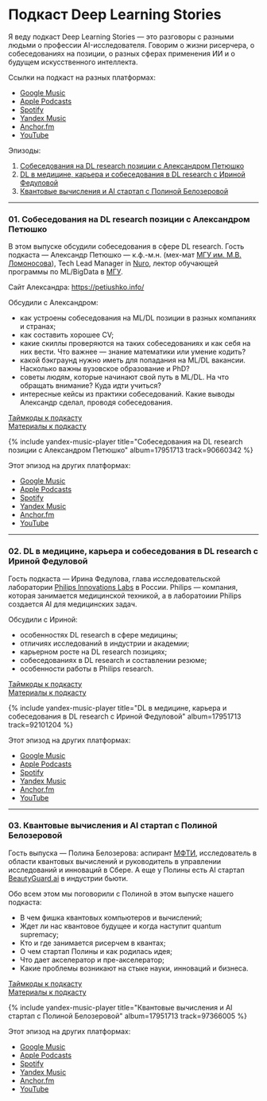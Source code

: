 # Подкаст Deep Learning Stories

Я веду подкаст Deep Learning Stories — это разговоры с разными людьми о профессии AI-исследователя. Говорим о жизни рисерчера, о собеседованиях на позиции, о разных сферах применения ИИ и о будущем искусственного интеллекта. 

Ссылки на подкаст на разных платформах:
- [Google Music](https://podcasts.google.com/feed/aHR0cHM6Ly9hbmNob3IuZm0vcy82YTM5MzlhMC9wb2RjYXN0L3Jzcw?sa=X&ved=0CAMQ4aUDahcKEwiYhsHohtf0AhUAAAAAHQAAAAAQAQ)
- [Apple Podcasts](https://podcasts.apple.com/ru/podcast/deep-learning-stories/id1585678829)
- [Spotify](https://open.spotify.com/show/0Hg1gx1umoMfDccFRHfS1Q?si=djEsvDOTTYilGxMG1VZyMQ&utm_source=copy-link)
- [Yandex Music](https://music.yandex.ru/album/17951713)
- [Anchor.fm](https://anchor.fm/dlstories)
- [YouTube](https://www.youtube.com/playlist?list=PL0Ks75aof3Th1_o6VWYzIIaEl2L_g0kg5)

Эпизоды:
1. [Собеседования на DL research позиции с Александром Петюшко](#01)
2. [DL в медицине, карьера и собеседования в DL research с Ириной Федуловой](#02)
3. [Квантовые вычисления и AI стартап с Полиной Белозеровой](#03)

-----------

<a name="01"/>

### 01. Собеседования на DL research позиции с Александром Петюшко

В этом выпуске обсудили собеседования в сфере DL research. Гость подкаста — Александр Петюшко — к.ф.-м.н. (мех-мат [МГУ им. М.В. Ломоносова](https://www.msu.ru/en/)), Tech Lead Manager in [Nuro](https://www.nuro.ai), лектор обучающей программы по ML/BigData в [МГУ](https://www.msu.ru/en/).

Сайт Александра: <https://petiushko.info/>

Обсудили с Александром:
- как устроены собеседования на ML/DL позиции в разных компаниях и странах;
- как составить хорошее CV;
- какие скиллы проверяются на таких собеседованиях и как себя на них вести. Что важнее — знание математики или умение кодить?
- какой бэкграунд нужно иметь для попадания на ML/DL вакансии. Насколько важны вузовское образование и PhD?
- советы людям, которые начинают свой путь в ML/DL. На что обращать внимание? Куда идти учиться?
- интересные кейсы из практики собеседований. Какие выводы Александр сделал, проводя собеседования.

[Таймкоды к подкасту](https://docs.google.com/document/d/1D-MSAO1N2EL8QNfGxWVj6Xgw-EXBGfmz0bofSDI_a1U/edit) <br />
[Материалы к подкасту](https://t.me/dl_stories/173) <br />

{% include yandex-music-player title="Собеседования на DL research позиции с Александром Петюшко" album=17951713 track=90660342 %}

Этот эпизод на других платформах:
- [Google Music](https://www.google.com/podcasts?feed=aHR0cHM6Ly9hbmNob3IuZm0vcy82YTM5MzlhMC9wb2RjYXN0L3Jzcw==)
- [Apple Podcasts](https://podcasts.apple.com/ru/podcast/deep-learning-stories/id1585678829?l=en)
- [Spotify](https://open.spotify.com/show/0Hg1gx1umoMfDccFRHfS1Q?si=djEsvDOTTYilGxMG1VZyMQ&utm_source=copy-link)
- [Yandex Music](https://music.yandex.ru/album/17951713)
- [Anchor.fm](https://anchor.fm/dlstories/episodes/DL-research-e16tgpg)
- [YouTube](https://youtu.be/VvEozd6oSyw)

<a name="02"/>

-----------

### 02. DL в медицине, карьера и собеседования в DL research с Ириной Федуловой

Гость подкаста — Ирина Федулова, глава исследовательской лаборатории [Philips Innovations Labs](https://www.philips.ru/a-w/about-philips/research-moscow.html) в России. Philips — компания, которая занимается медицинской техникой, а в лаборатоиии Philips создается AI для медицинских задач.

Обсудили с Ириной:
- особенностях DL research в сфере медицины;
- отличиях исследований в индустрии и академии;
- карьерном росте на DL research позициях;
- собеседованиях в DL research и составлении резюме;
- особенности работы в Philips research.

[Таймкоды к подкасту](https://docs.google.com/document/d/1TdIMLpvccZPZlaEXvHcBriGkcRPTsSeyEhuEC7-k1eE/edit) <br />
[Материалы к подкасту](https://t.me/dl_stories/208) <br />

{% include yandex-music-player title="DL в медицине, карьера и собеседования в DL research с Ириной Федуловой" album=17951713 track=92101204 %}

Этот эпизод на других платформах:
- [Google Music](https://podcasts.google.com/feed/aHR0cHM6Ly9hbmNob3IuZm0vcy82YTM5MzlhMC9wb2RjYXN0L3Jzcw/episode/NGNjYjIyMWItYWFjNC00ZGM1LTgzNDktZjY5M2E5OWU2M2Q2?sa=X&ved=2ahUKEwj0t6jl7abzAhU7Q_EDHWtNBfkQkfYCegQIARAF)
- [Apple Podcasts](https://podcasts.apple.com/ru/podcast/deep-learning-stories/id1585678829?i=1000536921977)
- [Spotify](https://open.spotify.com/show/0Hg1gx1umoMfDccFRHfS1Q?si=djEsvDOTTYilGxMG1VZyMQ&utm_source=copy-link)
- [Yandex Music](https://music.yandex.ru/album/17951713/track/92101204?lang=en)
- [Anchor.fm](https://anchor.fm/dlstories/episodes/DL--------DL-research-e181b30)
- [YouTube](https://www.youtube.com/watch?v=IZFEo0Pbt70)

<a name="03"/>

-----------

### 03. Квантовые вычисления и AI стартап с Полиной Белозеровой

Гость выпуска — Полина Белозерова: аспирант [МФТИ](https://mipt.ru), исследователь в области квантовых вычислений и руководитель в управлении исследований и инноваций в Сбере. А еще у Полины есть AI стартап [BeautyGuard.ai](BeautyGuard.ai) в индустрии бьюти.

Обо всем этом мы поговорили с Полиной в этом выпуске нашего подкаста:
- В чем фишка квантовых компьютеров и вычислений;
- Ждет ли нас квантовое будущее и когда наступит quantum supremacy;
- Кто и где занимается рисерчем в квантах;
- О чем стартап Полины и как родилась идея;
- Что дает акселератор и пре-акселератор;
- Какие проблемы возникают на стыке науки, инноваций и бизнеса.

[Таймкоды к подкасту](https://docs.google.com/document/d/1tlvhOjJb8FmE127Gl9UVRpceZR1GixtfwHpKg5GfHzU/edit) <br />
[Материалы к подкасту](https://t.me/dl_stories/344) <br />

{% include yandex-music-player title="Квантовые вычисления и AI стартап с Полиной Белозеровой" album=17951713 track=97366005 %}

Этот эпизод на других платформах:
- [Google Music](https://podcasts.google.com/feed/aHR0cHM6Ly9hbmNob3IuZm0vcy82YTM5MzlhMC9wb2RjYXN0L3Jzcw/episode/NDE4YmYzY2QtNTg2OC00NTFmLWJkMDYtY2Q1YjQzZDM4OGMw?sa=X&ved=0CAUQkfYCahcKEwiwsquDtuj0AhUAAAAAHQAAAAAQAQ)
- [Apple Podcasts](https://podcasts.apple.com/ru/podcast/%D0%BA%D0%B2%D0%B0%D0%BD%D1%82%D0%BE%D0%B2%D1%8B%D0%B5-%D0%B2%D1%8B%D1%87%D0%B8%D1%81%D0%BB%D0%B5%D0%BD%D0%B8%D1%8F-%D0%B8-ai-%D1%81%D1%82%D0%B0%D1%80%D1%82%D0%B0%D0%BF-%D1%81-%D0%BF%D0%BE%D0%BB%D0%B8%D0%BD%D0%BE%D0%B9-%D0%B1%D0%B5%D0%BB%D0%BE%D0%B7%D0%B5%D1%80%D0%BE%D0%B2%D0%BE%D0%B9/id1585678829?i=1000545100825)
- [Spotify](https://open.spotify.com/episode/677TbRz0mm7dKD5PNb4IBH?si=ugfU_fmhS8WFwSEBS8_zQg)
- [Yandex Music](https://music.yandex.ru/album/17951713/track/97366005?lang=en)
- [Anchor.fm](https://anchor.fm/dlstories/episodes/DL--------DL-research-e181b30)
- [YouTube](https://www.youtube.com/watch?v=EK9bv8YvEJI)
